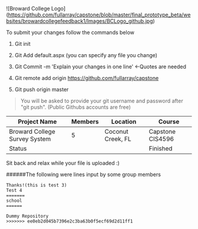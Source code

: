 ![Broward College Logo] (https://github.com/fullarray/capstone/blob/master/final_prototype_beta/websites/browardcollegefeedback1/Images/BCLogo_github.jpg)


To submit your changes follow the commands below

1. Git init 

2. Git Add default.aspx (you can specify any file you change)

3. Git Commit -m 'Explain your changes in one line' <-Quotes are needed

4. Git remote add origin https://github.com/fullarray/capstone

5. Git push origin master


>You will be asked to provide your 
git username and password after "git push". 
(Public Githubs accounts are free)


Project Name | Members | Location | Course |
------------ | -------------- | ---------|--------|
Broward College Survey System | 5 | Coconut Creek, FL | Capstone CIS4596
Status                        | | | Finished



Sit back and relax while your file is uploaded :)



######The following were lines input by some group members

```
Thanks!(this is test 3)
Test 4
=======
school
======

Dummy Repository
>>>>>>> ee0eb2d045b7396e2c3ba63b0f5ecf69d2d11ff1

```